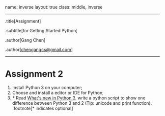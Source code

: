 name: inverse
layout: true
class: middle, inverse

---
.title[Assignment]

.subtitle[for Getting Started Python]

.author[Gang Chen]

.author[chengangcs@gmail.com]

---
# Assignment 2
1. Install Python 3 on your computer;
2. Choose and install a editor or IDE for Python;
3. \* Read  [What's new in Python 3](https://docs.python.org/3.0/whatsnew/3.0.html), write a python script to show one difference between Python 3 and 2 (Tip: unicode and print function).
.footnote[\* indicates optional]
